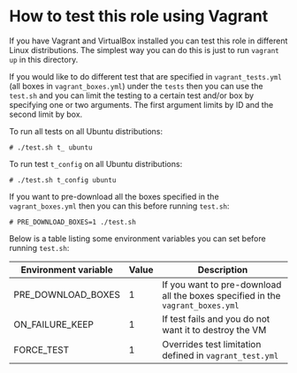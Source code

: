 # How to test this role using Vagrant

If you have Vagrant and VirtualBox installed you can test this role in different Linux distributions.
The simplest way you can do this is just to run `vagrant up` in this directory.

If you would like to do different test that are specified in `vagrant_tests.yml` (all boxes in `vagrant_boxes.yml`) under the `tests` then you can use the `test.sh` and you can limit the testing to a
certain test and/or box by specifying one or two arguments. The first argument limits by ID and the second limit by box.

To run all tests on all Ubuntu distributions:

```console
# ./test.sh t_ ubuntu
```

To run test `t_config` on all Ubuntu distributions:

```console
# ./test.sh t_config ubuntu
```

If you want to pre-download all the boxes specified in the `vagrant_boxes.yml` then you can this before running `test.sh`:

```console
# PRE_DOWNLOAD_BOXES=1 ./test.sh
```

Below is a table listing some environment variables you can set before running `test.sh`:

| Environment variable | Value | Description |
| --- | --- | --- |
| PRE_DOWNLOAD_BOXES | 1 | If you want to pre-download all the boxes specified in the `vagrant_boxes.yml` |
| ON_FAILURE_KEEP | 1 | If test fails and you do not want it to destroy the VM |
| FORCE_TEST | 1 | Overrides test limitation defined in `vagrant_test.yml` |
